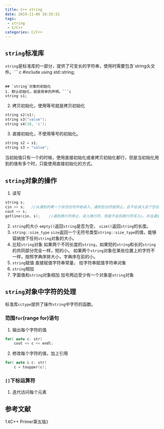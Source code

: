 ```yaml
---
title: C++ string
date: 2019-11-06 16:55:51
tags:
 - string
 - C/C++
categories: C/C++
---
```



## `string`标准库
`string`是标准库的一部分，提供了可变长的字符串，使用时需要包含`string头文件。``` c
#include <string>
using std::string;
```

## `string`对象的初始化
1. 默认初始化，就是简单的声明。```c
string s1;
```
2. 拷贝初始化，使用等号就是拷贝初始化
```c
string s2(s1);
string s3("value");
string s4(10, 'c');
```
3. 直接初始化，不使用等号的初始化。
```c
string s2 = s1;
string s3 = "value";
```

当初始值只有一个的时候，使用直接初始化或者拷贝初始化都行，但是当初始化用到的值有多个时，只能使用直接初始化的方式。

## `string`对象的操作
1. 读写
```c
string s;
cin >> s;   //从遇到的第一个非空白符开始读入，遇到空白符就停止，且不会读入这个空白符
cout << s;
getline(cin, s);    //遇到换行符停止，读入换行符，但是不会将换行符写入s，并且遇到的第一个换行符就算。
```
2. `string`的大小
`empty()`返回`string`是否为空，
`size()`返回`string`的长度。
3. `string::size_type`
`size`返回一个无符号类型`string::size_type`的值，能够容纳放下任何`string`对象的大小。
4. 比较`string`对象
如果两个不同长度的`string`，如果短的`string`和长的`string`的共同部分完全一样，短的小。
如果两个`string`对象在某些位置上的字符不一样，按照字典序排大小，字典序在前的小。
5. `string`赋值
直接赋值字符串常量，
给字符串赋值字符串对象
6. `string`相加
7. 字面值和`string`对象相加
加号两边至少有一个对象是`string`对象

## `string`对象中字符的处理
标准库`cctype`提供了操作`string`中字符的函数。

### 范围`for`(range for)语句
1. 输出每个字符的值
```c
for( auto c: str)
    cout << c << endl;
```
2. 修改每个字符的值，加上引用
```c
for( auto & c: str)
    c = toupper(c);
```

### `[]`下标运算符
1. 迭代访问每个元素


## 参考文献
1.《C++ Primer第五版》
